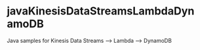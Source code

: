 # javaKinesisDataStreamsLambdaDynamoDB
Java samples for Kinesis Data Streams --> Lambda --> DynamoDB
